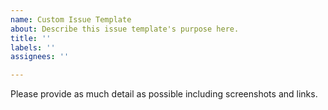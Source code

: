 ```yaml
---
name: Custom Issue Template
about: Describe this issue template's purpose here.
title: ''
labels: ''
assignees: ''

---
```


Please provide as much detail as possible including screenshots and links.

